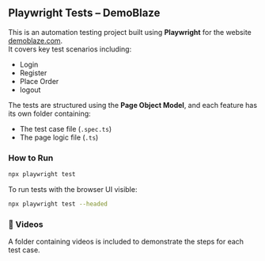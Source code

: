 ## Playwright Tests – DemoBlaze

This is an automation testing project built using **Playwright** for the website [demoblaze.com](https://www.demoblaze.com/).  
It covers key test scenarios including:

- Login  
- Register  
- Place Order
- logout

The tests are structured using the **Page Object Model**, and each feature has its own folder containing:
- The test case file (`.spec.ts`)
- The page logic file (`.ts`)

### How to Run

```bash
npx playwright test
```

To run tests with the browser UI visible:

```bash
npx playwright test --headed
```

### 📁 Videos

A folder containing videos is included to demonstrate the steps for each test case.